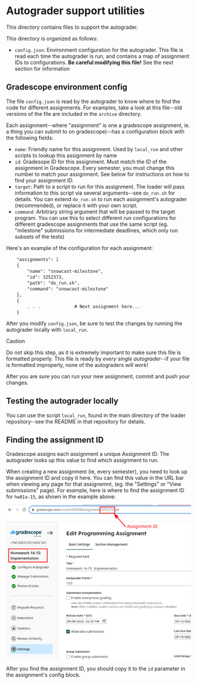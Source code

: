 # Autograder support utilities

This directory contains files to support the autograder.  

This directory is organized as follows:
 - `config.json`:  Environment configuration for the autograder.  This
   file is read each time the autograder is run, and contains a map of
   assignment IDs to configurations.  **Be careful modifying this
   file!**   See the next section for information


## Gradescope environment config

The file `config.json` is read by the autograder to know where to find
the code for different assignments.  For examples, take a look at this
file--old versions of the file are included in the `archive`
directory.

Each assignment--where "assignment" is one a gradescope assignment,
ie. a thing you can submit to on gradescope)--has a configuration
block with the following fields:
 - `name`: Friendly name for this assignment.  Used by `local_run` and
   other scripts to lookup this assignment by name
 - `id`:  Gradesope ID for this assignment.  Must match the ID of the
   assignment in Gradescope.  Every semester, you must change this
   number to match your assignment.  See below for instructions on how
   to find your assignment ID.
 - `target`: Path to a script to run for this assignment.  The loader
   will pass information to this script via several arguments--see
   `do_run.sh` for details.  You can extend `do_run.sh` to run each
   assignment's autograder (recommended), or replace it with your own
   script.
 - `command`:  Arbitrary string argument that will be passed to the
   target program.  You can use this to select different run
   configurations for different gradescope assignments that use the
   same script (eg. "milestone" submissions for intermediate
   deadlines, which only run subsets of the tests)
 
Here's an example of the configuration for each assignment:

```
    "assignments": [
	{
	    "name": "snowcast-milestone",
	    "id": 3252373,
	    "path": "do_run.sh",
	    "command": "snowcast-milestone"
	},
	{
	    . . .             # Next assignment here...
	}
```

After you modify `config.json`, be sure to test the changes by running
the autograder locally with `local_run`.

> [!CAUTION]
> Do not skip this step, as it is extremely important to make sure
> this file is formatted properly.  This file is ready by *every
> single autograder*--if your file is formatted improperly, none of
> the autograders will work!

After you are sure you can run your new assignment, commit and push
your changes.

## Testing the autograder locally

You can use the script `local_run`, found in the main directory of the
loader repository--see the README in that repository for details.

## Finding the assignment ID

Gradescope assigns each assignment a unique Assignment ID.  The
autograder looks up this value to find which assignment to run.

When creating a new assignment (ie, every semester), you need to look
up the assignment ID and copy it here.  You can find this value in the
URL bar when viewing any page for that assignemnt, (eg. the "Settings"
or "View submissions" page).  For example, here is where to find the
assignment ID for `hw01a-15`, as shown in the example above:

![](./gradescope-assignment-id.png)

After you find the assignment ID, you should copy it to the `id`
parameter in the assignment's config block.
